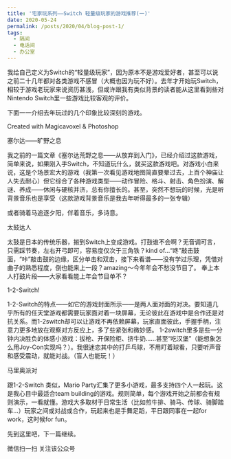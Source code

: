 ```yaml
---
title: '宅家玩系列——Switch 轻量级玩家的游戏推荐(一)'
date: 2020-05-24
permalink: /posts/2020/04/blog-post-1/
tags:
  - 隔间
  - 电话间
  - 办公室
---
```





我给自己定义为Switch的“轻量级玩家”，因为原本不是游戏爱好者，甚至可以说之前二十几年都对各类游戏不感冒（大概也因为玩不好）。去年才开始玩Switch，相较于游戏老玩家来说资历甚浅，但或许跟我有类似背景的读者能从这里看到些对Nintendo Switch里一些游戏比较客观的评价。

下面一一介绍去年玩过的几个印象比较深刻的游戏。

Created with Magicavoxel & Photoshop


塞尔达——旷野之息

我之前的一篇文章《塞尔达荒野之息——从放弃到入门》，已经介绍过这款游戏，简单来说，如果刚入手Switch，不知道玩什么，就买这款游戏吧。对游戏小白来说，这是个场景宏大的游戏（我第一次看见游戏地图简直要晕过去，上百个神庙让人失去耐心）但它综合了各种游戏类型——动作冒险、格斗、射击、角色扮演、解谜、养成——休闲与硬核并济，总有你擅长的。甚至，突然不想玩的时候，光是听背景音乐也是享受（这款游戏背景音乐是我去年听得最多的一张专辑）

或者骑着马追逐夕阳，伴着音乐，多诗意。



太鼓达人

太鼓是日本的传统乐器，搬到Switch上变成游戏。打鼓谁不会啊？无音调可言，只需踩节奏，左右开弓即可，容易度仅次于三角铁？kind of...“咚”敲击鼓面，“咔”敲击鼓的边缘，区分单击和双击，接下来看谱——没有学过乐理，凭借对曲子的熟悉程度，倒也能来上一段？amazing～今年年会不愁没节目了。
奉上本人打鼓片段——大家看看能上年会节目单不？




1-2-Switch!

1-2-Switch的特点——如它的游戏封面所示——是两人面对面的对决。要知道几乎所有的任天堂游戏都需要玩家面对着一块屏幕，无论彼此在游戏中是合作还是对抗关系。而1-2switch却可以让游戏不再依赖屏幕，玩家直面彼此，手握手柄，注意力更多地放在观察对方反应上，多了些紧张和微妙感。
1-2switch里多是些一分钟内决胜负的体感小游戏：拔枪、开保险柜、挤牛奶……甚至“吃汉堡”（能想象怎么用Joy-Con实现吗？）。我很迷恋其中的打乒乓球，不用盯着球看，只要听声音和感受震动，就能对战。（盲人也能玩！）


马里奥派对

跟1-2-Switch 类似，Mario Party汇集了更多小游戏，最多支持四个人一起玩。这是我心目中最适合team building的游戏。规则简单，每个游戏开始之前都会有规则演示，一看就懂。游戏大多取材于日常生活（比如煎牛排、骑马、传球、骑脚踏车...）玩家之间或对战或合作，玩起来也是手舞足蹈，平日跟同事在一起for work，这时候for fun。

先到这里吧，下一篇继续。


微信扫一扫
关注该公众号